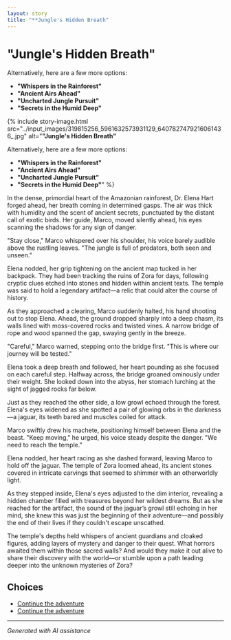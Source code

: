 ```yaml
---
layout: story
title: "**Jungle's Hidden Breath"
---
```


# **"Jungle's Hidden Breath"**

Alternatively, here are a few more options:

- **"Whispers in the Rainforest"**
- **"Ancient Airs Ahead"**
- **"Uncharted Jungle Pursuit"**
- **"Secrets in the Humid Deep"**

{% include story-image.html src="../input_images/319815256_5961632573931129_6407827479216061436_.jpg" alt="**"Jungle's Hidden Breath"**

Alternatively, here are a few more options:

- **"Whispers in the Rainforest"**
- **"Ancient Airs Ahead"**
- **"Uncharted Jungle Pursuit"**
- **"Secrets in the Humid Deep"**" %}

In the dense, primordial heart of the Amazonian rainforest, Dr. Elena Hart forged ahead, her breath coming in determined gasps. The air was thick with humidity and the scent of ancient secrets, punctuated by the distant call of exotic birds. Her guide, Marco, moved silently ahead, his eyes scanning the shadows for any sign of danger.

"Stay close," Marco whispered over his shoulder, his voice barely audible above the rustling leaves. "The jungle is full of predators, both seen and unseen."

Elena nodded, her grip tightening on the ancient map tucked in her backpack. They had been tracking the ruins of Zora for days, following cryptic clues etched into stones and hidden within ancient texts. The temple was said to hold a legendary artifact—a relic that could alter the course of history.

As they approached a clearing, Marco suddenly halted, his hand shooting out to stop Elena. Ahead, the ground dropped sharply into a deep chasm, its walls lined with moss-covered rocks and twisted vines. A narrow bridge of rope and wood spanned the gap, swaying gently in the breeze.

"Careful," Marco warned, stepping onto the bridge first. "This is where our journey will be tested."

Elena took a deep breath and followed, her heart pounding as she focused on each careful step. Halfway across, the bridge groaned ominously under their weight. She looked down into the abyss, her stomach lurching at the sight of jagged rocks far below.

Just as they reached the other side, a low growl echoed through the forest. Elena's eyes widened as she spotted a pair of glowing orbs in the darkness—a jaguar, its teeth bared and muscles coiled for attack.

Marco swiftly drew his machete, positioning himself between Elena and the beast. "Keep moving," he urged, his voice steady despite the danger. "We need to reach the temple."

Elena nodded, her heart racing as she dashed forward, leaving Marco to hold off the jaguar. The temple of Zora loomed ahead, its ancient stones covered in intricate carvings that seemed to shimmer with an otherworldly light.

As they stepped inside, Elena's eyes adjusted to the dim interior, revealing a hidden chamber filled with treasures beyond her wildest dreams. But as she reached for the artifact, the sound of the jaguar’s growl still echoing in her mind, she knew this was just the beginning of their adventure—and possibly the end of their lives if they couldn't escape unscathed.

The temple's depths held whispers of ancient guardians and cloaked figures, adding layers of mystery and danger to their quest. What horrors awaited them within those sacred walls? And would they make it out alive to share their discovery with the world—or stumble upon a path leading deeper into the unknown mysteries of Zora?


## Choices

* [Continue the adventure](./C8C6DEF8-4239-4B16-ADF3-4EAF62D4795A)
* [Continue the adventure](./20221010_145455)


---
*Generated with AI assistance*
